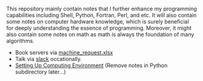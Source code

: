 This repository mainly contain notes that I further enhance my programming capabilities including Shell, Python, Fortran, Perl, and etc. It will also contain some notes on computer hardware knowledge, which is surely beneficial for deeply understanding the essence of programming. Moreover, it might also contain some notes on math as math is always the foundation of many algorithms.

- Book servers via [machine_request.xlsx](https://uoe-my.sharepoint.com/:x:/g/personal/msadiq_ed_ac_uk/EWFv05FmzMFKrHiouuB55_IBuIOHyGqvp4cO6jb1V1uIEg)
- Talk via [slack](https://app.slack.com/client/T0H74KL49/C0H758BL6) occationally.
- [Setting Up Computing Environment](https://github.com/FeiYao-Edinburgh/CS-hardware-software/blob/master/Notes/setupComEnv.md) (Remove notes in Python subdirectory later...)
